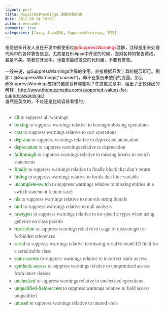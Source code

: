 ```yaml
---
layout: post
title: @SuppressWarnings 注解参数列表
date: 2012-06-24 19:08
author: onecoder
comments: true
categories: [Java, Java基础, SuppressWarnings, 警告]
---
```

相信很多开发人员在开发中都使用过<span style="color:#ff0000;">@SuppressWarnings</span>注解，注释是用来处理代码中的各种警告信息。尤其是在Eclipse中开发的时候，面对各种的警告黄线，甚是不美。笔者在开发中，也要求最终提交的代码里，不要有警告。<br />
<br />
一般来说，@SuppressWarnings注解的使用，直接根据开发工具的提示即可。例如：@SuppressWarnings(&quot;unused&quot;)，即不在警告未使用的变量。那么@SuppressWarnings支持的值究竟有哪些呢？在这篇文章中，给出了比较详细的解释：<a href="http://www.thebuzzmedia.com/supported-values-for-suppresswarnings/"><span style="color:#0000cd;">http://www.thebuzzmedia.com/supported-values-for-suppresswarnings/</span></a><br />
虽然是英文的，不过还是比较容易看懂的。<br />
<br />
<ul style="text-align: -webkit-auto; margin: 0px 0px 15px; padding: 0px 0px 0px 30px; border-width: 0px; outline: 0px; font-size: 16px; vertical-align: baseline; background-color: rgb(255, 255, 255); list-style: none; color: rgb(85, 85, 85); font-family: Georgia, serif; line-height: 24px; ">
	<li style="margin-top: 0px; margin-right: 0px; margin-bottom: 0px; margin-left: 0px; padding-top: 0px; padding-right: 0px; padding-bottom: 0px; padding-left: 0px; border-top-width: 0px; border-right-width: 0px; border-bottom-width: 0px; border-left-width: 0px; border-style: initial; border-color: initial; border-image: initial; outline-width: 0px; outline-style: initial; outline-color: initial; vertical-align: baseline; background-color: transparent; list-style-type: disc; ">
		<span style="display: inline-block; margin-top: 0px; margin-right: 0px; margin-bottom: 0px; margin-left: 0px; padding-top: 0px; padding-right: 0px; padding-bottom: 0px; padding-left: 0px; border-top-width: 0px; border-right-width: 0px; border-bottom-width: 0px; border-left-width: 0px; border-style: initial; border-color: initial; border-image: initial; outline-width: 0px; outline-style: initial; outline-color: initial; vertical-align: baseline; background-color: transparent; color: green; ">all</span>&nbsp;to suppress all warnings</li>
	<li style="margin-top: 0px; margin-right: 0px; margin-bottom: 0px; margin-left: 0px; padding-top: 0px; padding-right: 0px; padding-bottom: 0px; padding-left: 0px; border-top-width: 0px; border-right-width: 0px; border-bottom-width: 0px; border-left-width: 0px; border-style: initial; border-color: initial; border-image: initial; outline-width: 0px; outline-style: initial; outline-color: initial; vertical-align: baseline; background-color: transparent; list-style-type: disc; ">
		<span style="display: inline-block; margin-top: 0px; margin-right: 0px; margin-bottom: 0px; margin-left: 0px; padding-top: 0px; padding-right: 0px; padding-bottom: 0px; padding-left: 0px; border-top-width: 0px; border-right-width: 0px; border-bottom-width: 0px; border-left-width: 0px; border-style: initial; border-color: initial; border-image: initial; outline-width: 0px; outline-style: initial; outline-color: initial; vertical-align: baseline; background-color: transparent; color: green; ">boxing</span>&nbsp;to suppress warnings relative to boxing/unboxing operations</li>
	<li style="margin-top: 0px; margin-right: 0px; margin-bottom: 0px; margin-left: 0px; padding-top: 0px; padding-right: 0px; padding-bottom: 0px; padding-left: 0px; border-top-width: 0px; border-right-width: 0px; border-bottom-width: 0px; border-left-width: 0px; border-style: initial; border-color: initial; border-image: initial; outline-width: 0px; outline-style: initial; outline-color: initial; vertical-align: baseline; background-color: transparent; list-style-type: disc; ">
		<span style="display: inline-block; margin-top: 0px; margin-right: 0px; margin-bottom: 0px; margin-left: 0px; padding-top: 0px; padding-right: 0px; padding-bottom: 0px; padding-left: 0px; border-top-width: 0px; border-right-width: 0px; border-bottom-width: 0px; border-left-width: 0px; border-style: initial; border-color: initial; border-image: initial; outline-width: 0px; outline-style: initial; outline-color: initial; vertical-align: baseline; background-color: transparent; color: green; ">cast</span>&nbsp;to suppress warnings relative to cast operations</li>
	<li style="margin-top: 0px; margin-right: 0px; margin-bottom: 0px; margin-left: 0px; padding-top: 0px; padding-right: 0px; padding-bottom: 0px; padding-left: 0px; border-top-width: 0px; border-right-width: 0px; border-bottom-width: 0px; border-left-width: 0px; border-style: initial; border-color: initial; border-image: initial; outline-width: 0px; outline-style: initial; outline-color: initial; vertical-align: baseline; background-color: transparent; list-style-type: disc; ">
		<span style="display: inline-block; margin-top: 0px; margin-right: 0px; margin-bottom: 0px; margin-left: 0px; padding-top: 0px; padding-right: 0px; padding-bottom: 0px; padding-left: 0px; border-top-width: 0px; border-right-width: 0px; border-bottom-width: 0px; border-left-width: 0px; border-style: initial; border-color: initial; border-image: initial; outline-width: 0px; outline-style: initial; outline-color: initial; vertical-align: baseline; background-color: transparent; color: green; ">dep-ann</span>&nbsp;to suppress warnings relative to deprecated annotation</li>
	<li style="margin-top: 0px; margin-right: 0px; margin-bottom: 0px; margin-left: 0px; padding-top: 0px; padding-right: 0px; padding-bottom: 0px; padding-left: 0px; border-top-width: 0px; border-right-width: 0px; border-bottom-width: 0px; border-left-width: 0px; border-style: initial; border-color: initial; border-image: initial; outline-width: 0px; outline-style: initial; outline-color: initial; vertical-align: baseline; background-color: transparent; list-style-type: disc; ">
		<span style="display: inline-block; margin-top: 0px; margin-right: 0px; margin-bottom: 0px; margin-left: 0px; padding-top: 0px; padding-right: 0px; padding-bottom: 0px; padding-left: 0px; border-top-width: 0px; border-right-width: 0px; border-bottom-width: 0px; border-left-width: 0px; border-style: initial; border-color: initial; border-image: initial; outline-width: 0px; outline-style: initial; outline-color: initial; vertical-align: baseline; background-color: transparent; color: green; ">deprecation</span>&nbsp;to suppress warnings relative to deprecation</li>
	<li style="margin-top: 0px; margin-right: 0px; margin-bottom: 0px; margin-left: 0px; padding-top: 0px; padding-right: 0px; padding-bottom: 0px; padding-left: 0px; border-top-width: 0px; border-right-width: 0px; border-bottom-width: 0px; border-left-width: 0px; border-style: initial; border-color: initial; border-image: initial; outline-width: 0px; outline-style: initial; outline-color: initial; vertical-align: baseline; background-color: transparent; list-style-type: disc; ">
		<span style="display: inline-block; margin-top: 0px; margin-right: 0px; margin-bottom: 0px; margin-left: 0px; padding-top: 0px; padding-right: 0px; padding-bottom: 0px; padding-left: 0px; border-top-width: 0px; border-right-width: 0px; border-bottom-width: 0px; border-left-width: 0px; border-style: initial; border-color: initial; border-image: initial; outline-width: 0px; outline-style: initial; outline-color: initial; vertical-align: baseline; background-color: transparent; color: green; ">fallthrough</span>&nbsp;to suppress warnings relative to missing breaks in switch statements</li>
	<li style="margin-top: 0px; margin-right: 0px; margin-bottom: 0px; margin-left: 0px; padding-top: 0px; padding-right: 0px; padding-bottom: 0px; padding-left: 0px; border-top-width: 0px; border-right-width: 0px; border-bottom-width: 0px; border-left-width: 0px; border-style: initial; border-color: initial; border-image: initial; outline-width: 0px; outline-style: initial; outline-color: initial; vertical-align: baseline; background-color: transparent; list-style-type: disc; ">
		<span style="display: inline-block; margin-top: 0px; margin-right: 0px; margin-bottom: 0px; margin-left: 0px; padding-top: 0px; padding-right: 0px; padding-bottom: 0px; padding-left: 0px; border-top-width: 0px; border-right-width: 0px; border-bottom-width: 0px; border-left-width: 0px; border-style: initial; border-color: initial; border-image: initial; outline-width: 0px; outline-style: initial; outline-color: initial; vertical-align: baseline; background-color: transparent; color: green; ">finally</span>&nbsp;to suppress warnings relative to finally block that don&rsquo;t return</li>
	<li style="margin-top: 0px; margin-right: 0px; margin-bottom: 0px; margin-left: 0px; padding-top: 0px; padding-right: 0px; padding-bottom: 0px; padding-left: 0px; border-top-width: 0px; border-right-width: 0px; border-bottom-width: 0px; border-left-width: 0px; border-style: initial; border-color: initial; border-image: initial; outline-width: 0px; outline-style: initial; outline-color: initial; vertical-align: baseline; background-color: transparent; list-style-type: disc; ">
		<span style="display: inline-block; margin-top: 0px; margin-right: 0px; margin-bottom: 0px; margin-left: 0px; padding-top: 0px; padding-right: 0px; padding-bottom: 0px; padding-left: 0px; border-top-width: 0px; border-right-width: 0px; border-bottom-width: 0px; border-left-width: 0px; border-style: initial; border-color: initial; border-image: initial; outline-width: 0px; outline-style: initial; outline-color: initial; vertical-align: baseline; background-color: transparent; color: green; ">hiding</span>&nbsp;to suppress warnings relative to locals that hide variable</li>
	<li style="margin-top: 0px; margin-right: 0px; margin-bottom: 0px; margin-left: 0px; padding-top: 0px; padding-right: 0px; padding-bottom: 0px; padding-left: 0px; border-top-width: 0px; border-right-width: 0px; border-bottom-width: 0px; border-left-width: 0px; border-style: initial; border-color: initial; border-image: initial; outline-width: 0px; outline-style: initial; outline-color: initial; vertical-align: baseline; background-color: transparent; list-style-type: disc; ">
		<span style="display: inline-block; margin-top: 0px; margin-right: 0px; margin-bottom: 0px; margin-left: 0px; padding-top: 0px; padding-right: 0px; padding-bottom: 0px; padding-left: 0px; border-top-width: 0px; border-right-width: 0px; border-bottom-width: 0px; border-left-width: 0px; border-style: initial; border-color: initial; border-image: initial; outline-width: 0px; outline-style: initial; outline-color: initial; vertical-align: baseline; background-color: transparent; color: green; ">incomplete-switch</span>&nbsp;to suppress warnings relative to missing entries in a switch statement (enum case)</li>
	<li style="margin-top: 0px; margin-right: 0px; margin-bottom: 0px; margin-left: 0px; padding-top: 0px; padding-right: 0px; padding-bottom: 0px; padding-left: 0px; border-top-width: 0px; border-right-width: 0px; border-bottom-width: 0px; border-left-width: 0px; border-style: initial; border-color: initial; border-image: initial; outline-width: 0px; outline-style: initial; outline-color: initial; vertical-align: baseline; background-color: transparent; list-style-type: disc; ">
		<span style="display: inline-block; margin-top: 0px; margin-right: 0px; margin-bottom: 0px; margin-left: 0px; padding-top: 0px; padding-right: 0px; padding-bottom: 0px; padding-left: 0px; border-top-width: 0px; border-right-width: 0px; border-bottom-width: 0px; border-left-width: 0px; border-style: initial; border-color: initial; border-image: initial; outline-width: 0px; outline-style: initial; outline-color: initial; vertical-align: baseline; background-color: transparent; color: green; ">nls</span>&nbsp;to suppress warnings relative to non-nls string literals</li>
	<li style="margin-top: 0px; margin-right: 0px; margin-bottom: 0px; margin-left: 0px; padding-top: 0px; padding-right: 0px; padding-bottom: 0px; padding-left: 0px; border-top-width: 0px; border-right-width: 0px; border-bottom-width: 0px; border-left-width: 0px; border-style: initial; border-color: initial; border-image: initial; outline-width: 0px; outline-style: initial; outline-color: initial; vertical-align: baseline; background-color: transparent; list-style-type: disc; ">
		<span style="display: inline-block; margin-top: 0px; margin-right: 0px; margin-bottom: 0px; margin-left: 0px; padding-top: 0px; padding-right: 0px; padding-bottom: 0px; padding-left: 0px; border-top-width: 0px; border-right-width: 0px; border-bottom-width: 0px; border-left-width: 0px; border-style: initial; border-color: initial; border-image: initial; outline-width: 0px; outline-style: initial; outline-color: initial; vertical-align: baseline; background-color: transparent; color: green; ">null</span>&nbsp;to suppress warnings relative to null analysis</li>
	<li style="margin-top: 0px; margin-right: 0px; margin-bottom: 0px; margin-left: 0px; padding-top: 0px; padding-right: 0px; padding-bottom: 0px; padding-left: 0px; border-top-width: 0px; border-right-width: 0px; border-bottom-width: 0px; border-left-width: 0px; border-style: initial; border-color: initial; border-image: initial; outline-width: 0px; outline-style: initial; outline-color: initial; vertical-align: baseline; background-color: transparent; list-style-type: disc; ">
		<span style="display: inline-block; margin-top: 0px; margin-right: 0px; margin-bottom: 0px; margin-left: 0px; padding-top: 0px; padding-right: 0px; padding-bottom: 0px; padding-left: 0px; border-top-width: 0px; border-right-width: 0px; border-bottom-width: 0px; border-left-width: 0px; border-style: initial; border-color: initial; border-image: initial; outline-width: 0px; outline-style: initial; outline-color: initial; vertical-align: baseline; background-color: transparent; color: rgb(0, 128, 0); ">rawtypes</span>&nbsp;to suppress warnings relative to un-specific types when using generics on class params</li>
	<li style="margin-top: 0px; margin-right: 0px; margin-bottom: 0px; margin-left: 0px; padding-top: 0px; padding-right: 0px; padding-bottom: 0px; padding-left: 0px; border-top-width: 0px; border-right-width: 0px; border-bottom-width: 0px; border-left-width: 0px; border-style: initial; border-color: initial; border-image: initial; outline-width: 0px; outline-style: initial; outline-color: initial; vertical-align: baseline; background-color: transparent; list-style-type: disc; ">
		<span style="display: inline-block; margin-top: 0px; margin-right: 0px; margin-bottom: 0px; margin-left: 0px; padding-top: 0px; padding-right: 0px; padding-bottom: 0px; padding-left: 0px; border-top-width: 0px; border-right-width: 0px; border-bottom-width: 0px; border-left-width: 0px; border-style: initial; border-color: initial; border-image: initial; outline-width: 0px; outline-style: initial; outline-color: initial; vertical-align: baseline; background-color: transparent; color: green; ">restriction</span>&nbsp;to suppress warnings relative to usage of discouraged or forbidden references</li>
	<li style="margin-top: 0px; margin-right: 0px; margin-bottom: 0px; margin-left: 0px; padding-top: 0px; padding-right: 0px; padding-bottom: 0px; padding-left: 0px; border-top-width: 0px; border-right-width: 0px; border-bottom-width: 0px; border-left-width: 0px; border-style: initial; border-color: initial; border-image: initial; outline-width: 0px; outline-style: initial; outline-color: initial; vertical-align: baseline; background-color: transparent; list-style-type: disc; ">
		<span style="display: inline-block; margin-top: 0px; margin-right: 0px; margin-bottom: 0px; margin-left: 0px; padding-top: 0px; padding-right: 0px; padding-bottom: 0px; padding-left: 0px; border-top-width: 0px; border-right-width: 0px; border-bottom-width: 0px; border-left-width: 0px; border-style: initial; border-color: initial; border-image: initial; outline-width: 0px; outline-style: initial; outline-color: initial; vertical-align: baseline; background-color: transparent; color: green; ">serial</span>&nbsp;to suppress warnings relative to missing serialVersionUID field for a serializable class</li>
	<li style="margin-top: 0px; margin-right: 0px; margin-bottom: 0px; margin-left: 0px; padding-top: 0px; padding-right: 0px; padding-bottom: 0px; padding-left: 0px; border-top-width: 0px; border-right-width: 0px; border-bottom-width: 0px; border-left-width: 0px; border-style: initial; border-color: initial; border-image: initial; outline-width: 0px; outline-style: initial; outline-color: initial; vertical-align: baseline; background-color: transparent; list-style-type: disc; ">
		<span style="display: inline-block; margin-top: 0px; margin-right: 0px; margin-bottom: 0px; margin-left: 0px; padding-top: 0px; padding-right: 0px; padding-bottom: 0px; padding-left: 0px; border-top-width: 0px; border-right-width: 0px; border-bottom-width: 0px; border-left-width: 0px; border-style: initial; border-color: initial; border-image: initial; outline-width: 0px; outline-style: initial; outline-color: initial; vertical-align: baseline; background-color: transparent; color: green; ">static-access</span>&nbsp;to suppress warnings relative to incorrect static access</li>
	<li style="margin-top: 0px; margin-right: 0px; margin-bottom: 0px; margin-left: 0px; padding-top: 0px; padding-right: 0px; padding-bottom: 0px; padding-left: 0px; border-top-width: 0px; border-right-width: 0px; border-bottom-width: 0px; border-left-width: 0px; border-style: initial; border-color: initial; border-image: initial; outline-width: 0px; outline-style: initial; outline-color: initial; vertical-align: baseline; background-color: transparent; list-style-type: disc; ">
		<span style="display: inline-block; margin-top: 0px; margin-right: 0px; margin-bottom: 0px; margin-left: 0px; padding-top: 0px; padding-right: 0px; padding-bottom: 0px; padding-left: 0px; border-top-width: 0px; border-right-width: 0px; border-bottom-width: 0px; border-left-width: 0px; border-style: initial; border-color: initial; border-image: initial; outline-width: 0px; outline-style: initial; outline-color: initial; vertical-align: baseline; background-color: transparent; color: green; ">synthetic-access</span>&nbsp;to suppress warnings relative to unoptimized access from inner classes</li>
	<li style="margin-top: 0px; margin-right: 0px; margin-bottom: 0px; margin-left: 0px; padding-top: 0px; padding-right: 0px; padding-bottom: 0px; padding-left: 0px; border-top-width: 0px; border-right-width: 0px; border-bottom-width: 0px; border-left-width: 0px; border-style: initial; border-color: initial; border-image: initial; outline-width: 0px; outline-style: initial; outline-color: initial; vertical-align: baseline; background-color: transparent; list-style-type: disc; ">
		<span style="display: inline-block; margin-top: 0px; margin-right: 0px; margin-bottom: 0px; margin-left: 0px; padding-top: 0px; padding-right: 0px; padding-bottom: 0px; padding-left: 0px; border-top-width: 0px; border-right-width: 0px; border-bottom-width: 0px; border-left-width: 0px; border-style: initial; border-color: initial; border-image: initial; outline-width: 0px; outline-style: initial; outline-color: initial; vertical-align: baseline; background-color: transparent; color: green; ">unchecked</span>&nbsp;to suppress warnings relative to unchecked operations</li>
	<li style="margin-top: 0px; margin-right: 0px; margin-bottom: 0px; margin-left: 0px; padding-top: 0px; padding-right: 0px; padding-bottom: 0px; padding-left: 0px; border-top-width: 0px; border-right-width: 0px; border-bottom-width: 0px; border-left-width: 0px; border-style: initial; border-color: initial; border-image: initial; outline-width: 0px; outline-style: initial; outline-color: initial; vertical-align: baseline; background-color: transparent; list-style-type: disc; ">
		<span style="display: inline-block; margin-top: 0px; margin-right: 0px; margin-bottom: 0px; margin-left: 0px; padding-top: 0px; padding-right: 0px; padding-bottom: 0px; padding-left: 0px; border-top-width: 0px; border-right-width: 0px; border-bottom-width: 0px; border-left-width: 0px; border-style: initial; border-color: initial; border-image: initial; outline-width: 0px; outline-style: initial; outline-color: initial; vertical-align: baseline; background-color: transparent; color: green; ">unqualified-field-access</span>&nbsp;to suppress warnings relative to field access unqualified</li>
	<li style="margin-top: 0px; margin-right: 0px; margin-bottom: 0px; margin-left: 0px; padding-top: 0px; padding-right: 0px; padding-bottom: 0px; padding-left: 0px; border-top-width: 0px; border-right-width: 0px; border-bottom-width: 0px; border-left-width: 0px; border-style: initial; border-color: initial; border-image: initial; outline-width: 0px; outline-style: initial; outline-color: initial; vertical-align: baseline; background-color: transparent; list-style-type: disc; ">
		<span style="display: inline-block; margin-top: 0px; margin-right: 0px; margin-bottom: 0px; margin-left: 0px; padding-top: 0px; padding-right: 0px; padding-bottom: 0px; padding-left: 0px; border-top-width: 0px; border-right-width: 0px; border-bottom-width: 0px; border-left-width: 0px; border-style: initial; border-color: initial; border-image: initial; outline-width: 0px; outline-style: initial; outline-color: initial; vertical-align: baseline; background-color: transparent; color: green; ">unused</span>&nbsp;to suppress warnings relative to unused code</li>
</ul>

